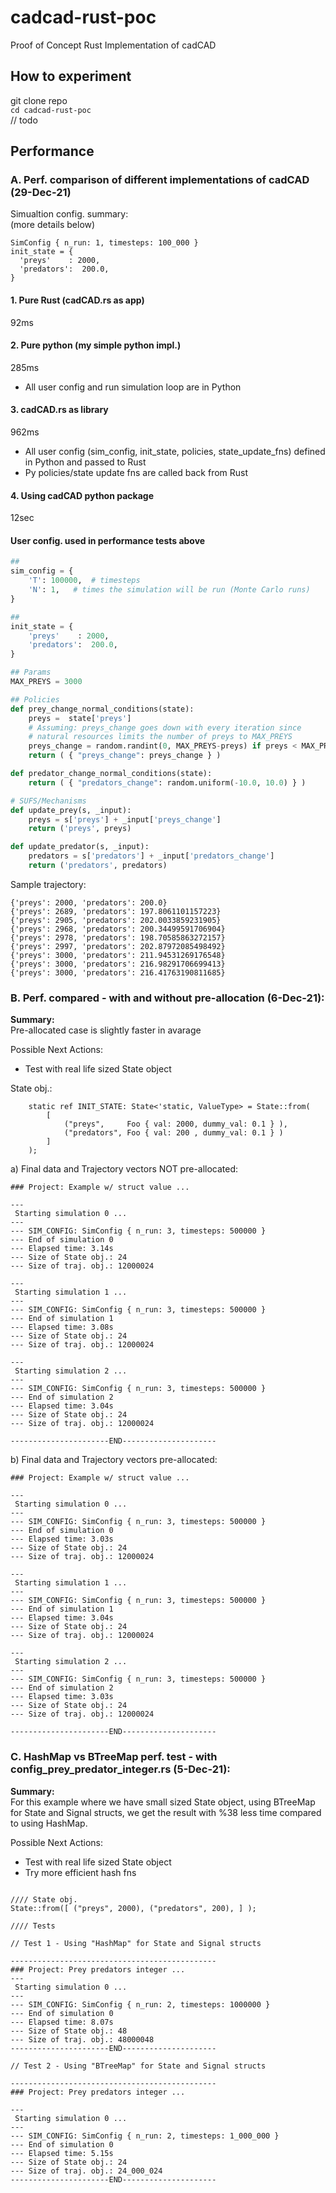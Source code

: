 # cadcad-rust-poc
Proof of Concept Rust Implementation of cadCAD

## How to experiment 
git clone repo  
`cd cadcad-rust-poc`  
// todo

## Performance

### A. Perf. comparison of different implementations of cadCAD (29-Dec-21)

Simualtion config. summary:   
(more details below)
```
SimConfig { n_run: 1, timesteps: 100_000 }
init_state = {
  'preys'    : 2000,
  'predators':  200.0,
}
```

#### 1. Pure Rust (cadCAD.rs as app)
92ms  

#### 2. Pure python (my simple python impl.)
285ms  
- All user config and run simulation loop are in Python  


#### 3. cadCAD.rs as library
962ms  
- All user config (sim_config, init_state,  policies, state_update_fns) defined in Python and passed to Rust  
- Py policies/state update fns are called back from Rust  


#### 4. Using cadCAD python package
12sec  
 

#### User config. used in performance tests above

```py
##
sim_config = {
	'T': 100000,  # timesteps
	'N': 1,   # times the simulation will be run (Monte Carlo runs)
}

##
init_state = {
	'preys'    : 2000,
	'predators':  200.0,
}

## Params
MAX_PREYS = 3000

## Policies
def prey_change_normal_conditions(state):
	preys =  state['preys']
	# Assuming: preys_change goes down with every iteration since
	# natural resources limits the number of preys to MAX_PREYS 
	preys_change = random.randint(0, MAX_PREYS-preys) if preys < MAX_PREYS else 0
	return ( { "preys_change": preys_change } )

def predator_change_normal_conditions(state):
	return ( { "predators_change": random.uniform(-10.0, 10.0) } )

# SUFS/Mechanisms
def update_prey(s, _input):
	preys = s['preys'] + _input['preys_change']
	return ('preys', preys)

def update_predator(s, _input):
	predators = s['predators'] + _input['predators_change']
	return ('predators', predators) 
```   
	
Sample trajectory:		
```
{'preys': 2000, 'predators': 200.0}
{'preys': 2689, 'predators': 197.8061101157223}
{'preys': 2905, 'predators': 202.0033859231905}
{'preys': 2968, 'predators': 200.34499591706904}
{'preys': 2978, 'predators': 198.70585863272157}
{'preys': 2997, 'predators': 202.87972085498492}
{'preys': 3000, 'predators': 211.94531269176548}
{'preys': 3000, 'predators': 216.98291706699413}
{'preys': 3000, 'predators': 216.41763190811685} 
```

### B. Perf. compared - with and without pre-allocation (6-Dec-21):

**Summary:**    
Pre-allocated case is slightly faster in avarage  

Possible Next Actions: 
- Test with real life sized State object

State obj.:
```
    static ref INIT_STATE: State<'static, ValueType> = State::from(
        [ 
            ("preys",     Foo { val: 2000, dummy_val: 0.1 } ),
            ("predators", Foo { val: 200 , dummy_val: 0.1 } )
        ]
    );
```    

a) Final data and Trajectory vectors NOT pre-allocated:  

```
### Project: Example w/ struct value ...

---
 Starting simulation 0 ...
---
--- SIM_CONFIG: SimConfig { n_run: 3, timesteps: 500000 }
--- End of simulation 0
--- Elapsed time: 3.14s
--- Size of State obj.: 24
--- Size of traj. obj.: 12000024

---
 Starting simulation 1 ...
---
--- SIM_CONFIG: SimConfig { n_run: 3, timesteps: 500000 }
--- End of simulation 1
--- Elapsed time: 3.08s
--- Size of State obj.: 24
--- Size of traj. obj.: 12000024

---
 Starting simulation 2 ...
---
--- SIM_CONFIG: SimConfig { n_run: 3, timesteps: 500000 }
--- End of simulation 2
--- Elapsed time: 3.04s
--- Size of State obj.: 24
--- Size of traj. obj.: 12000024

----------------------END---------------------
```

b) Final data and Trajectory vectors pre-allocated:  

```
### Project: Example w/ struct value ...

---
 Starting simulation 0 ...
---
--- SIM_CONFIG: SimConfig { n_run: 3, timesteps: 500000 }
--- End of simulation 0
--- Elapsed time: 3.03s
--- Size of State obj.: 24
--- Size of traj. obj.: 12000024

---
 Starting simulation 1 ...
---
--- SIM_CONFIG: SimConfig { n_run: 3, timesteps: 500000 }
--- End of simulation 1
--- Elapsed time: 3.04s
--- Size of State obj.: 24
--- Size of traj. obj.: 12000024

---
 Starting simulation 2 ...
---
--- SIM_CONFIG: SimConfig { n_run: 3, timesteps: 500000 }
--- End of simulation 2
--- Elapsed time: 3.03s
--- Size of State obj.: 24
--- Size of traj. obj.: 12000024

----------------------END---------------------
```
### C. HashMap vs BTreeMap perf. test - with config_prey_predator_integer.rs (5-Dec-21):

**Summary:**   
For this example where we have small sized State object, using BTreeMap for State and Signal structs, we get the result with %38 less time compared to using HashMap.

Possible Next Actions: 
- Test with real life sized State object
- Try more efficient hash fns

```

//// State obj.
State::from([ ("preys", 2000), ("predators", 200), ] );

//// Tests

// Test 1 - Using "HashMap" for State and Signal structs

----------------------------------------------
### Project: Prey predators integer ...
---
 Starting simulation 0 ...
---
--- SIM_CONFIG: SimConfig { n_run: 2, timesteps: 1000000 }
--- End of simulation 0
--- Elapsed time: 8.07s
--- Size of State obj.: 48
--- Size of traj. obj.: 48000048
----------------------END---------------------

// Test 2 - Using "BTreeMap" for State and Signal structs

----------------------------------------------
### Project: Prey predators integer ...

---
 Starting simulation 0 ...
---
--- SIM_CONFIG: SimConfig { n_run: 2, timesteps: 1_000_000 }
--- End of simulation 0
--- Elapsed time: 5.15s
--- Size of State obj.: 24
--- Size of traj. obj.: 24_000_024
----------------------END---------------------
```
